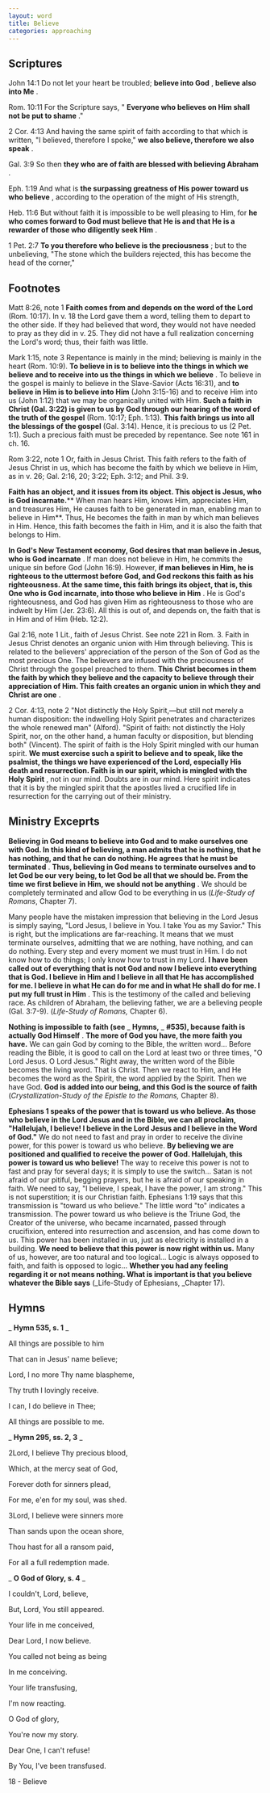 ```yaml
---
layout: word
title: Believe
categories: approaching
---
```


## Scriptures

John 14:1 Do not let your heart be troubled; **believe into God** , **believe also into Me** .

Rom. 10:11 For the Scripture says, " **Everyone who believes on Him shall not be put to shame** ."

2 Cor. 4:13 And having the same spirit of faith according to that which is written, "I believed, therefore I spoke," **we also believe, therefore we also speak** .

Gal. 3:9 So then **they who are of faith are blessed with believing Abraham** .

Eph. 1:19 And what is **the surpassing greatness of His power toward us who believe** , according to the operation of the might of His strength,

Heb. 11:6 But without faith it is impossible to be well pleasing to Him, for **he who comes forward to God must believe that He is and that He is a rewarder of those who diligently seek Him** .

1 Pet. 2:7 **To you therefore who believe is the preciousness** ; but to the unbelieving, "The stone which the builders rejected, this has become the head of the corner,"

## Footnotes

Matt 8:26, note 1 **Faith comes from and depends on the word of the Lord** (Rom. 10:17). In v. 18 the Lord gave them a word, telling them to depart to the other side. If they had believed that word, they would not have needed to pray as they did in v. 25. They did not have a full realization concerning the Lord's word; thus, their faith was little.

Mark 1:15, note 3 Repentance is mainly in the mind; believing is mainly in the heart (Rom. 10:9). **To believe in is to believe into the things in which we believe and to receive into us the things in which we believe** . To believe in the gospel is mainly to believe in the Slave-Savior (Acts 16:31), and **to believe in Him is to believe into Him** (John 3:15-16) and to receive Him into us (John 1:12) that we may be organically united with Him. **Such a faith in Christ (Gal. 3:22) is given to us by God through our hearing of the word of the truth of the gospel** (Rom. 10:17; Eph. 1:13). **This faith brings us into all the blessings of the gospel** (Gal. 3:14). Hence, it is precious to us (2 Pet. 1:1). Such a precious faith must be preceded by repentance. See note 161 in ch. 16.

Rom 3:22, note 1 Or, faith in Jesus Christ. This faith refers to the faith of Jesus Christ in us, which has become the faith by which we believe in Him, as in v. 26; Gal. 2:16, 20; 3:22; Eph. 3:12; and Phil. 3:9.

**Faith has an object, and it issues from its object. This object is Jesus, who is God incarnate.**** When man hears Him, knows Him, appreciates Him, and treasures Him, He causes faith to be generated in man, enabling man to believe in Him**. Thus, He becomes the faith in man by which man believes in Him. Hence, this faith becomes the faith in Him, and it is also the faith that belongs to Him.

**In God's New Testament economy, God desires that man believe in Jesus, who is God incarnate** . If man does not believe in Him, he commits the unique sin before God (John 16:9). However, **if man believes in Him, he is righteous to the uttermost before God, and God reckons this faith as his righteousness. At the same time, this faith brings its object, that is, this One who is God incarnate, into those who believe in Him** . He is God's righteousness, and God has given Him as righteousness to those who are indwelt by Him (Jer. 23:6). All this is out of, and depends on, the faith that is in Him and of Him (Heb. 12:2).

Gal 2:16, note 1 Lit., faith of Jesus Christ. See note 221 in Rom. 3. Faith in Jesus Christ denotes an organic union with Him through believing. This is related to the believers' appreciation of the person of the Son of God as the most precious One. The believers are infused with the preciousness of Christ through the gospel preached to them. **This Christ becomes in them the faith by which they believe and the capacity to believe through their appreciation of Him. This faith creates an organic union in which they and Christ are one** .

2 Cor. 4:13, note 2 "Not distinctly the Holy Spirit,—but still not merely a human disposition: the indwelling Holy Spirit penetrates and characterizes the whole renewed man" (Alford). "Spirit of faith: not distinctly the Holy Spirit, nor, on the other hand, a human faculty or disposition, but blending both" (Vincent). The spirit of faith is the Holy Spirit mingled with our human spirit. **We must exercise such a spirit to believe and to speak, like the psalmist, the things we have experienced of the Lord, especially His death and resurrection. Faith is in our spirit, which is mingled with the Holy Spirit** , not in our mind. Doubts are in our mind. Here spirit indicates that it is by the mingled spirit that the apostles lived a crucified life in resurrection for the carrying out of their ministry.

## Ministry Exceprts

**Believing in God means to believe into God and to make ourselves one with God. In this kind of believing, a man admits that he is nothing, that he has nothing, and that he can do nothing. He agrees that he must be terminated** . **Thus, believing in God means to terminate ourselves and to let God be our very being, to let God be all that we should be. From the time we first believe in Him, we should not be anything** . We should be completely terminated and allow God to be everything in us (_Life-Study of Romans_, Chapter 7).

Many people have the mistaken impression that believing in the Lord Jesus is simply saying, "Lord Jesus, I believe in You. I take You as my Savior." This is right, but the implications are far-reaching. It means that we must terminate ourselves, admitting that we are nothing, have nothing, and can do nothing. Every step and every moment we must trust in Him. I do not know how to do things; I only know how to trust in my Lord. **I have been called out of everything that is not God and now I believe into everything that is God. I believe in Him and I believe in all that He has accomplished for me. I believe in what He can do for me and in what He shall do for me. I put my full trust in Him** . This is the testimony of the called and believing race. As children of Abraham, the believing father, we are a believing people (Gal. 3:7-9). (_Life-Study of Romans,_ Chapter 6).

**Nothing is impossible to faith (see** _ **Hymns,** _ **#535), because faith is actually God Himself** . **The more of God you have, the more faith you have.** We can gain God by coming to the Bible, the written word… Before reading the Bible, it is good to call on the Lord at least two or three times, "O Lord Jesus. O Lord Jesus." Right away, the written word of the Bible becomes the living word. That is Christ. Then we react to Him, and He becomes the word as the Spirit, the word applied by the Spirit. Then we have God. **God is added into our being, and this God is the source of faith** (_Crystallization-Study of the Epistle to the Romans,_ Chapter 8).

**Ephesians 1 speaks of the power that is toward us who believe. As those who believe in the Lord Jesus and in the Bible, we can all proclaim, "Hallelujah, I believe! I believe in the Lord Jesus and I believe in the Word of God."** We do not need to fast and pray in order to receive the divine power, for this power is toward us who believe. **By believing we are positioned and qualified to receive the power of God. Hallelujah, this power is toward us who believe!** The way to receive this power is not to fast and pray for several days; it is simply to use the switch… Satan is not afraid of our pitiful, begging prayers, but he is afraid of our speaking in faith. We need to say, "I believe, I speak, I have the power, I am strong." This is not superstition; it is our Christian faith. Ephesians 1:19 says that this transmission is "toward us who believe." The little word "to" indicates a transmission. The power toward us who believe is the Triune God, the Creator of the universe, who became incarnated, passed through crucifixion, entered into resurrection and ascension, and has come down to us. This power has been installed in us, just as electricity is installed in a building. **We need to believe that this power is now right within us.** Many of us, however, are too natural and too logical… Logic is always opposed to faith, and faith is opposed to logic… **Whether you had any feeling regarding it or not means nothing. What is important is that you believe whatever the Bible says** (_Life-Study of Ephesians, _Chapter 17).

## Hymns

_ **Hymn 535, s. 1** _

All things are possible to him

That can in Jesus' name believe;

Lord, I no more Thy name blaspheme,

Thy truth I lovingly receive.

I can, I do believe in Thee;

All things are possible to me.

_ **Hymn 295, ss. 2, 3** _

2Lord, I believe Thy precious blood,

Which, at the mercy seat of God,

Forever doth for sinners plead,

For me, e'en for my soul, was shed.

3Lord, I believe were sinners more

Than sands upon the ocean shore,

Thou hast for all a ransom paid,

For all a full redemption made.

_ **O God of Glory, s. 4** _

I couldn't, Lord, believe,

But, Lord, You still appeared.

Your life in me conceived,

Dear Lord, I now believe.

You called not being as being

In me conceiving.

Your life transfusing,

I'm now reacting.

O God of glory,

You're now my story.

Dear One, I can't refuse!

By You, I've been transfused.

18 - Believe
